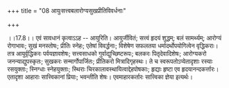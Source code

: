 +++
title = "08 आयुःसत्त्वबलारोग्यसुखप्रीतिविवर्धनाः"

+++
  
  
।।17.8।। एवं सावधानं कृत्वाऽऽह -- आयुरिति। आयुर्जीवितं; सत्त्वं हृदयं
शुद्धम्; बलं सामर्थ्यम्; आरोग्यं रोगाभावः; सुखं मनस्तोषः; प्रीतिः
स्नेहः; एतेषां विवर्द्धनाः; विशेषेण सफलतया धर्मादर्थोपयोगित्वेन
वृद्धिकराः। तत्र आयुर्वृद्धिकरः पर्वयज्ञावशेषः; सत्त्वसाधको
गुर्वाद्युच्छिष्टरूपः; बलकरः पितृदेवादिशेषः; आरोग्यकरो
जनन्याद्युपस्कृतः; सुखकरः सन्मार्गोपार्जितः; प्रीतिकरो मित्रादिगृहस्थः।
ते च स्वरूपतोऽप्येतादृशाः रस्याः रसयुक्ताः; स्निग्धाः स्नेहयुक्ताः;
स्थिराः चिरकालावस्थायित्वाद्देहपोषकाः; हृद्याः हृष्टा एव
हृदयानन्दकर्त्तारः। एतादृशा आहाराः सात्त्विकानां प्रियाः; भवन्तीति शेषः।
एवमाहारकर्तारः सात्त्विका ज्ञेया इत्यर्थः।  
  
